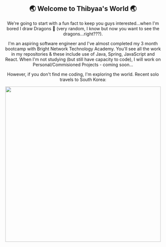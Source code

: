 <h2 align="center"> 🌏 Welcome to Thibyaa's World 🌏 </h2>

<p align="center"> We're going to start with a fun fact to keep you guys interested...when I'm bored I draw Dragons 🐉 (very random, I know but now you want to see the dragons...right???).

<p align="center"> I'm an aspiring software engineer and I've almost completed my 3 month bootcamp with Bright Network Technology Academy. You'll see all the work in my repositories & these include use of Java, Spring, JavaScript and React. When I'm not studying (but still have capacity to code), I will work on Personal/Commisioned Projects - coming soon...

<p align="center"> However, if you don't find me coding, I'm exploring the world. Recent solo travels to South Korea:
<p align="center"> <img src="https://github.com/thibyaa/thibyaa/assets/105393816/5c19a2ea-6702-4d49-9350-9c449e5b7b2a" width=500px/>

<!--  
![Anurag's GitHub stats](https://github-readme-stats.vercel.app/api?username=thibyaa&show_icons=true&theme=omni&count_private=true)
[![Top Langs](https://github-readme-stats.vercel.app/api/top-langs/?username=thibyaa&layout=compact)](https://github.com/anuraghazra/github-readme-stats) 
-->
